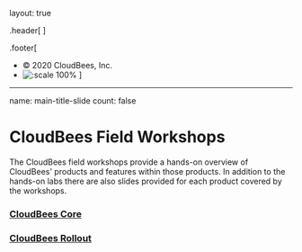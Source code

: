 layout: true

.header[
]

.footer[
- © 2020 CloudBees, Inc.
- ![:scale 100%](../img/CloudBees-Submark-Full-Color.svg)
]
---
name: main-title-slide
count: false

# CloudBees Field Workshops

The CloudBees field workshops provide a hands-on overview of CloudBees' products and features within those products. In addition to the hands-on labs there are also slides provided for each product covered by the workshops.

### [CloudBees Core](core/)

### [CloudBees Rollout](rollout/)
